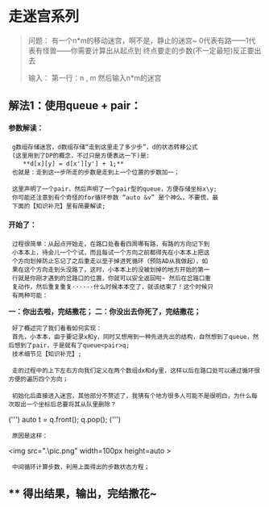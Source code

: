 # 走迷宫系列

>问题：
>有一个n*m的移动迷宫，啊不是，静止的迷宫~
>0代表有路——1代表有怪兽——你需要计算出从起点到
>终点要走的步数(不一定最短)反正要出去
>
>输入：
>第一行：n , m
>然后输入n*m的迷宫

## 解法1：使用queue + pair：

#### 参数解读：
     g数组存储迷宫，d数组存储“走到这里走了多少步”，d的状态转移公式
     (这里用到了DP的概念，不过只是方便表达一下)是:
        **d[x][y] = d[x'][y'] + 1;**
     也就是：走到这一步所走的步数是走到上一个位置的步数加一；

     这里声明了一个pair，然后声明了一个pair型的queue，方便存储坐标x\y;  
     你可能还注意到有个奇怪的for循环参数 “auto &v” 是个神么，不要慌，最
     下面的【知识补充】里有简要解读;

#### 开始了：
     过程很简单：从起点开始走，在路口处看看四周哪有路，有路的方向记下到
     小本本上，待会儿一个个试，而且每试一个方向之前都得先在小本本上把这
     个方向划掉防止忘记了之后重走以至于掉进死循环（预防AD从我做起），如
     果在这个方向走到头没路了，这时，小本本上的没被划掉的地方开始的第一
     行就是你刚才遇到的岔路口的位置，你就可以安全返回啦~ 然后在岔路口重
     复动作，然后重复重复······什么时候本本空了，就该结束了！这个时候只
     有两种可能：
     
**一：你出去啦，完结撒花；**
**二：你没出去你死了，完结撒花；**

     好了概述完了我们看看如何实现：
     首先，小本本，由于要记录x和y，同时又想用到一种先进先出的结构，自然想到了queue，然后想到了pair，于是就有了queue<pair>q;
     技术细节见【知识补充】;

     走的过程中的上下左右方向我们定义在两个数组dx和dy里，这样以后在路口处可以通过循环很方便的遍历四个方向；

     初始化后直接进入迷宫，其他部分不赘述了，我猜有个地方很多人可能不是很明白，为什么每次取出一个坐标后总要将其从队里删除？

(''')
        auto t = q.front();
        q.pop();
(''')

     原因是这样：
<img src=".\pic.png" width=100px height=auto \>
     
     中间循环计算步数，利用上面得出的步数状态方程；
**
     得出结果，输出，**完结撒花~**
-----------

